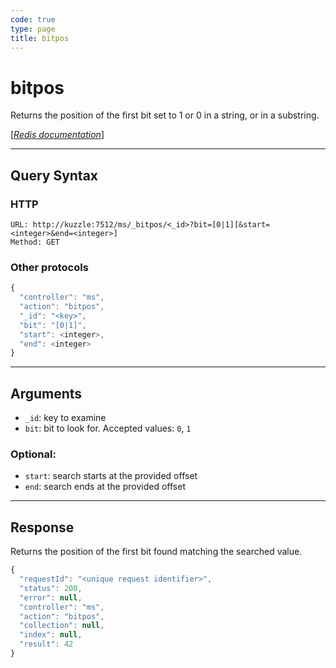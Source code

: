 ```yaml
---
code: true
type: page
title: bitpos
---
```


# bitpos



Returns the position of the first bit set to 1 or 0 in a string, or in a substring.

[[_Redis documentation_]](https://redis.io/commands/bitpos)

---

## Query Syntax

### HTTP

```http
URL: http://kuzzle:7512/ms/_bitpos/<_id>?bit=[0|1][&start=<integer>&end=<integer>]
Method: GET
```

### Other protocols

```js
{
  "controller": "ms",
  "action": "bitpos",
  "_id": "<key>",
  "bit": "[0|1]",
  "start": <integer>,
  "end": <integer>
}
```

---

## Arguments

- `_id`: key to examine
- `bit`: bit to look for. Accepted values: `0`, `1`

### Optional:

- `start`: search starts at the provided offset
- `end`: search ends at the provided offset

---

## Response

Returns the position of the first bit found matching the searched value.

```javascript
{
  "requestId": "<unique request identifier>",
  "status": 200,
  "error": null,
  "controller": "ms",
  "action": "bitpos",
  "collection": null,
  "index": null,
  "result": 42
}
```
